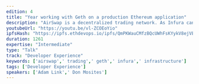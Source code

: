 ```yaml
---
edition: 4
title: "Year working with Geth on a production Ethereum application"
description: "AirSwap is a decentralized trading network. As Infura can attest, these applications end up making quite a few calls to Ethereum nodes. Most of the calls are simple lookup calls just checking balances. In addition, because the network supports trading there are many transferring token calls as well. This talk focuses on the evolution of AirSwap's geth infrastructure through the course of the year and how the setup has changed. We started from using Infura, to a single node, to making an in-house cluster. Along the way, we've experienced down times, slow syncs, and code issues. While, the infrastructure is bound to change as the ecosystem shifts, we'd love to share what we've learned and a bit of our setup."
youtubeUrl: "https://youtu.be/vl-ZCOEoYio"
ipfsHash: "https://ipfs.ethdevops.io/ipfs/QmPKWauCMfzBQcUWhFsKYykV8ejVECp4SUd7ADb1Q7WSak?filename=Year_working_with_Geth_on_a_production_Ethereum_application_by_Adam_Link_Don_Mosites_Devcon4-vl-ZCOEoYio.mp4"
duration: 1261
expertise: "Intermediate"
type: "Talk"
track: "Developer Experience"
keywords: ['airswap',' trading',' geth',' infura',' infrastructure']
tags: ['Developer Experience']
speakers: ['Adam Link',' Don Mosites']
---
```

